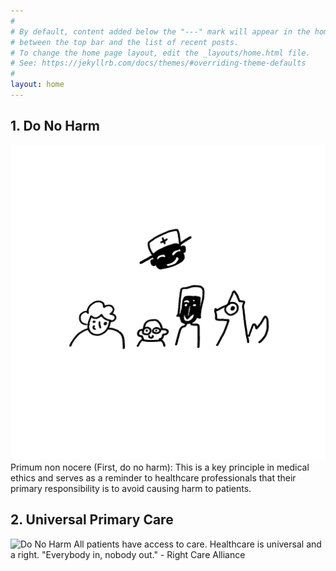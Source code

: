 ```yaml
---
#
# By default, content added below the "---" mark will appear in the home page
# between the top bar and the list of recent posts.
# To change the home page layout, edit the _layouts/home.html file.
# See: https://jekyllrb.com/docs/themes/#overriding-theme-defaults
#
layout: home
---
```


## 1. Do No Harm
![Do No Harm](/assets/gifs/1_DoNoHarm.gif)
Primum non nocere (First, do no harm): This is a key principle in medical ethics and serves as a reminder to healthcare professionals that their primary responsibility is to avoid causing harm to patients.

## 2. Universal Primary Care
![Do No Harm](/assets/gifs/2_UniversalPrimaryCare.gif)
All patients have access to care. Healthcare is universal and a right. "Everybody in, nobody out." - Right Care Alliance